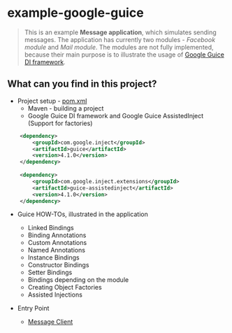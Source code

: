 example-google-guice
===========================
>This is an example **Message application**, which simulates sending messages.  The application has currently two modules - *Facebook module* and *Mail module*. The modules are not fully implemented, because their main purpose is to illustrate the usage of [Google Guice DI framework](https://github.com/google/guice/wiki/GettingStarted).


What can you find in this project?
----------------------------------------------
 - Project setup - [pom.xml](https://github.com/Iretha/tutorials/blob/master/example-google-guice/pom.xml)
	 - Maven - building a project
	 - Google Guice DI framework and Google Guice AssistedInject (Support for factories)
```xml		
	<dependency>
		<groupId>com.google.inject</groupId>
		<artifactId>guice</artifactId>
		<version>4.1.0</version>
	</dependency>
 	
	<dependency>
		<groupId>com.google.inject.extensions</groupId>
		<artifactId>guice-assistedinject</artifactId>
		<version>4.1.0</version>
	</dependency>
````

 - Guice HOW-TOs, illustrated in the application
	 - Linked Bindings
	 - Binding Annotations
	 - Custom Annotations
	 - Named Annotations
	 - Instance Bindings
	 - Constructor Bindings
	 - Setter Bindings
	 - Bindings depending on the module
	 - Creating Object Factories
	 - Assisted Injections
	 
 - Entry Point
	 - [Message Client](https://github.com/Iretha/tutorials/blob/master/example-google-guice/src/test/java/com/smdev/guice/msg/MessageAppTest.java)

